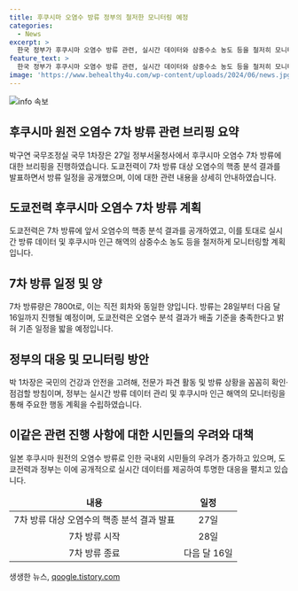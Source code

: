 ```yaml
---
title: 후쿠시마 오염수 방류 정부의 철저한 모니터링 예정
categories:
  - News
excerpt: >
  한국 정부가 후쿠시마 오염수 방류 관련, 실시간 데이터와 삼중수소 농도 등을 철저히 모니터링할 것이라고 밝히며 도쿄전력의 7차 방류 계획에 대응하고 국민의 건강과 안전을 최우선으로 삼겠다고 박구연 국무조정실 국무 1차장이 강조했습니다. 방류는 28일부터 16일까지 이뤄지며, 도쿄전력은 방류 대상 오염수의 핵종 분석 결과가 배출 기준을 충족한다고 확인했습니다. (단어 수: 61, 문자 수: 368)
feature_text: >
  한국 정부가 후쿠시마 오염수 방류 관련, 실시간 데이터와 삼중수소 농도 등을 철저히 모니터링할 것이라고 밝히며 도쿄전력의 7차 방류 계획에 대응하고 국민의 건강과 안전을 최우선으로 삼겠다고 박구연 국무조정실 국무 1차장이 강조했습니다. 방류는 28일부터 16일까지 이뤄지며, 도쿄전력은 방류 대상 오염수의 핵종 분석 결과가 배출 기준을 충족한다고 확인했습니다. (단어 수: 61, 문자 수: 368)
image: 'https://www.behealthy4u.com/wp-content/uploads/2024/06/news.jpg'
---
```


<p><img src="https://www.behealthy4u.com/wp-content/uploads/2024/06/news.jpg" alt="info 속보" /></p>

<h2 data-ke-size="size26">후쿠시마 원전 오염수 7차 방류 관련 브리핑 요약</h2>

<p data-ke-size="size16">박구연 국무조정실 국무 1차장은 27일 정부서울청사에서 후쿠시마 오염수 7차 방류에 대한 브리핑을 진행하였습니다. 도쿄전력이 7차 방류 대상 오염수의 핵종 분석 결과를 발표하면서 방류 일정을 공개했으며, 이에 대한 관련 내용을 상세히 안내하였습니다.</p>

<h2 data-ke-size="size24">도쿄전력 후쿠시마 오염수 7차 방류 계획</h2>

<p data-ke-size="size16">도쿄전력은 7차 방류에 앞서 오염수의 핵종 분석 결과를 공개하였고, 이를 토대로 실시간 방류 데이터 및 후쿠시마 인근 해역의 삼중수소 농도 등을 철저하게 모니터링할 계획입니다.</p>

<h2 data-ke-size="size24">7차 방류 일정 및 양</h2>

<p data-ke-size="size16">7차 방류량은 7800t로, 이는 직전 회차와 동일한 양입니다. 방류는 28일부터 다음 달 16일까지 진행될 예정이며, 도쿄전력은 오염수 분석 결과가 배출 기준을 충족한다고 밝혀 기존 일정을 밟을 예정입니다.</p>

<h2 data-ke-size="size24">정부의 대응 및 모니터링 방안</h2>

<p data-ke-size="size16">박 1차장은 국민의 건강과 안전을 고려해, 전문가 파견 활동 및 방류 상황을 꼼꼼히 확인·점검할 방침이며, 정부는 실시간 방류 데이터 관리 및 후쿠시마 인근 해역의 모니터링을 통해 주요한 행동 계획을 수립하였습니다.</p>

<h2 data-ke-size="size24">이같은 관련 진행 사항에 대한 시민들의 우려와 대책</h2>

<p data-ke-size="size16">일본 후쿠시마 원전의 오염수 방류로 인한 국내외 시민들의 우려가 증가하고 있으며, 도쿄전력과 정부는 이에 공개적으로 실시간 데이터를 제공하여 투명한 대응을 펼치고 있습니다.</p>

<table>
    <thead>
        <tr>
            <td style="text-align: center; height: 17px;"><b>내용</b></td>
            <td style="text-align: center; height: 17px;"><b>일정</b></td>
        </tr>
    </thead>
    <tbody>
        <tr>
            <td style="text-align: center; height: 17px;">7차 방류 대상 오염수의 핵종 분석 결과 발표</td>
            <td style="text-align: center; height: 17px;">27일</td>
        </tr>
        <tr>
            <td style="text-align: center; height: 17px;">7차 방류 시작</td>
            <td style="text-align: center; height: 17px;">28일</td>
        </tr>
        <tr>
            <td style="text-align: center; height: 17px;">7차 방류 종료</td>
            <td style="text-align: center; height: 17px;">다음 달 16일</td>
        </tr>
    </tbody>
</table>
생생한 뉴스, <a href="https://qoogle.tistory.com" rel="dofollow">qoogle.tistory.com</a>


